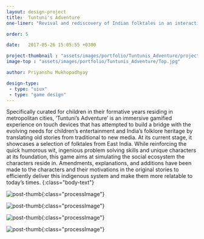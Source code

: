 ```yaml
---
layout: design-project
title:  Tuntuni's Adventure
one-liner: "Revival and rediscovery of Indian folktales in an interactive digital space for children."

order: 5

date:   2017-05-26 15:05:55 +0300

project-thumbnail : "assets/images/portfolio/Tuntunis_Adventure/project-thumbnail.jpg"
image-top : "assets/images/portfolio/Tuntunis_Adventure/Top.jpg"

author: Priyanshu Mukhopadhyay

design-type:
 - type: "uiux"
 - type: "game design"
---
```


Specifically curated for children in their formative years residing in metropolitan cities, ‘Tuntuni’s Adventure’ is an immersive gamified experience on touch devices that has attempted to build a bridge with the evolving needs for children’s entertainment and India’s folklore heritage by translating old stories from traditional to new media.
At its current stage, it showcases a selection of folktales from East India. While reinforcing the quick humorous wit, ingenious problem solving skills and unique characters at its foundation, this game aims at simulating the social ecosystem the characters reside in.
Amendments, explanations, and additions have been made to the characters and their motivations in the original stories to efficiently deliver this indigenous system and make them more relatable to today’s times.
{:class="body-text"}

![post-thumb]({{site.baseurl}}/assets/images/portfolio/Tuntunis_Adventure/1.jpg){:class="processImage"}

![post-thumb]({{site.baseurl}}/assets/images/portfolio/Tuntunis_Adventure/2.jpg){:class="processImage"}

![post-thumb]({{site.baseurl}}/assets/images/portfolio/Tuntunis_Adventure/3.jpg){:class="processImage"}

![post-thumb]({{site.baseurl}}/assets/images/portfolio/Tuntunis_Adventure/4.jpg){:class="processImage"}
